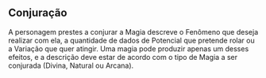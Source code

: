 ## **Conjuração**

A personagem prestes a conjurar a Magia descreve o Fenômeno que deseja realizar com ela, a quantidade de dados de Potencial que pretende rolar ou a Variação que quer atingir. Uma magia pode produzir apenas um desses efeitos, e a descrição deve estar de acordo com o tipo de Magia a ser conjurada (Divina, Natural ou Arcana).

